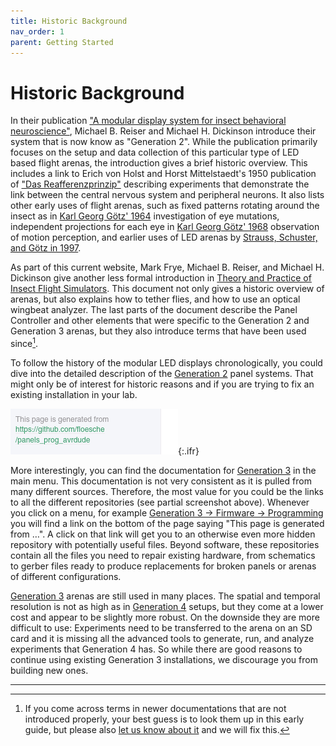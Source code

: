 ```yaml
---
title: Historic Background
nav_order: 1
parent: Getting Started
---
```


# Historic Background

In their publication ["A modular display system for insect behavioral neuroscience"](https://doi.org/10.1016/j.jneumeth.2007.07.019), Michael B. Reiser and Michael H. Dickinson introduce their system that is now know as "Generation 2". While the publication primarily focuses on the setup and data collection of this particular type of LED based flight arenas, the introduction gives a brief historic overview. This includes a link to Erich von Holst and Horst Mittelstaedt's 1950 publication of ["Das Reafferenzprinzip"](https://doi.org/10.1007/BF00622503) describing experiments that demonstrate the link between the central nervous system and peripheral neurons. It also lists other early uses of flight arenas, such as fixed patterns rotating around the insect as in [Karl Georg Götz' 1964](https://doi.org/10.1007/BF00288561) investigation of eye mutations, independent projections for each eye in [Karl Georg Götz' 1968](https://doi.org/10.1007/BF00272517) observation of motion perception, and earlier uses of LED arenas by [Strauss, Schuster, and Götz in 1997](https://jeb.biologists.org/content/200/9/1281).

As part of this current website, Mark Frye, Michael B. Reiser, and Michael H. Dickinson give another less formal introduction in [Theory and Practice of Insect Flight Simulators]({{site.baseurl}}/Generation%203/Software/docs/g2-user-guide.html). This document not only gives a historic overview of arenas, but also explains how to tether flies, and how to use an optical wingbeat analyzer. The last parts of the document describe the Panel Controller and other elements that were specific to the Generation 2 and Generation 3 arenas, but they also introduce terms that have been used since[^1].

To follow the history of the modular LED displays chronologically, you could dive into the detailed description of the [Generation 2]({{site.baseurl}}/Generation%203/Software/docs/g2-system.html) panel systems. That might only be of interest for historic reasons and if you are trying to fix an existing installation in your lab.

![Link to the github repository this particular page is generated from](../assets/getting-started/web_footer.png){:.ifr}

More interestingly, you can find the documentation for [Generation 3]({{site.baseurl}}/Generation%203/) in the main menu. This documentation is not very consistent as it is pulled from many different sources. Therefore, the most value for you could be the links to all the different repositories (see partial screenshot above). Whenever you click on a menu, for example [Generation 3 → Firmware → Programming]({{site.baseurl}}/Generation%203/AVRDude/README.html) you will find a link on the bottom of the page saying "This page is generated from …". A click on that link will get you to an otherwise even more hidden repository with potentially useful files. Beyond software, these repositories contain all the files you need to repair existing hardware, from schematics to gerber files ready to produce replacements for broken panels or arenas of different configurations.

[Generation 3]({{site.baseurl}}/Generation%203/) arenas are still used in many places. The spatial and temporal resolution is not as high as in [Generation 4](G4-index.md) setups, but they come at a lower cost and appear to be slightly more robust. On the downside they are more difficult to use: Experiments need to be transferred to the arena on an SD card and it is missing all the advanced tools to generate, run, and analyze experiments that Generation 4 has. So while there are good reasons to continue using existing Generation 3 installations, we discourage you from building new ones.

---

[^1]: If you come across terms in newer documentations that are not introduced properly, your best guess is to look them up in this early guide, but please also [let us know about it](../Contact.html) and we will fix this.
